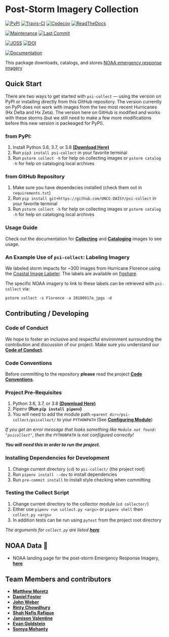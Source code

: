 # Post-Storm Imagery Collection

[![PyPI](https://img.shields.io/pypi/v/psi-collect)](
https://pypi.org/project/psi-collect)
[![Travis-CI](https://travis-ci.org/UNCG-DAISY/psi-collect.svg?branch=master)](
https://travis-ci.org/UNCG-DAISY/psi-collect)
[![Codecov](https://img.shields.io/codecov/c/gh/UNCG-DAISY/psi-collect)](
https://codecov.io/gh/UNCG-DAISY/psi-collect)
[![ReadTheDocs](https://readthedocs.org/projects/psi-collect/badge/?version=master)](
https://psi-collect.readthedocs.io/en/master/)

[![Maintenance](https://img.shields.io/badge/Maintained%3F-yes-green.svg)](https://github.com/UNCG-DAISY/psi-collect/graphs/commit-activity)
[![Last Commit](https://img.shields.io/github/last-commit/UNCG-DAISY/psi-collect)](
https://github.com/UNCG-DAISY/psi-collect/commits/master)

[![JOSS](https://joss.theoj.org/papers/890cc9edd3ec2aafeba9616e8c5f7813/status.svg)](
https://joss.theoj.org/papers/890cc9edd3ec2aafeba9616e8c5f7813)
[![DOI](https://zenodo.org/badge/226186823.svg)](
https://zenodo.org/badge/latestdoi/226186823)

[![Documentation](https://img.shields.io/badge/Documentation-Click%20Me-brightgreen)](
https://psi-collect.readthedocs.io/en/master/)

This package downloads, catalogs, and stores [NOAA emergency response imagery]( https://storms.ngs.noaa.gov)

## Quick Start

There are two ways to get started with `psi-collect` — using the version on PyPI or installing directly from this GitHub repository. The version currently on PyPI does not work with images from the two most recent Hurricanes (Hx Delta and Hx Zeta). The version here on GitHub is modified and works with these storms (but we still need to make a few more modifications before this new version is packeaged for PyPI).   

### from PyPI:

1. Install Python 3.6, 3.7, or 3.8 [**(Download Here)**](https://www.python.org/downloads/)
2. Run `pip3 install psi-collect` in your favorite terminal
3. Run `pstorm collect -h` for help on collecting images or `pstorm catalog -h` for help on cataloging local archives

### from GitHub Repository

1. Make sure you have dependecies installed (check them out in `requirements.txt`)
2. Run `pip install git+https://github.com/UNCG-DAISY/psi-collect` in your favorite terminal
3. Run `pstorm collect -h` for help on collecting images or `pstorm catalog -h` for help on cataloging local archives

### Usage Guide

Check out the documentation for [**Collecting**](https://psi-collect.readthedocs.io/en/master/collector/) and [**Cataloging**](https://psi-collect.readthedocs.io/en/master/cataloging/) images to see usage.

### An Example Use of `psi-collect`: Labeling Imagery

We labeled storm impacts for ~300 images from Hurricane Florence using the [Coastal Image Labeler](https://github.com/UNCG-DAISY/Coastal-Image-Labeler). The labels are available on [figshare](https://doi.org/10.6084/m9.figshare.11604192.v1).

The specific NOAA imagery to link to these labels can be retrieved with `psi-collect` via:

`pstorm collect -s Florence -a 20180917a_jpgs -d`

## Contributing / Developing

### Code of Conduct

We hope to foster an inclusive and respectful environment surrounding the contribution and discussion of our project.
Make sure you understand our [**Code of Conduct**](https://psi-collect.readthedocs.io/en/master/code_of_conduct/).

### Code Conventions

Before committing to the repository **please** read the project
[**Code Conventions**](https://psi-collect.readthedocs.io/en/master/contributing/).

### Project Pre-Requisites

1. Python 3.6, 3.7, or 3.8 [**(Download Here)**](https://www.python.org/downloads/)
2. Pipenv **(Run `pip install pipenv`)**
3. You will need to add the module path `<parent dir>/psi-collect/psicollect/` to your `PYTHONPATH`
   (See [**Configuring Module**](https://psi-collect.readthedocs.io/en/master/configure_python_path/))

*If you get an error message that looks something like `Module not found: "psicollect"`,
then the `PYTHONPATH` is not configured correctly!*

***You will need this in order to run the project.***

### Installing Dependencies for Development

1. Change current directory (`cd`) to `psi-collect/` (the project root)
2. Run `pipenv install --dev` to install dependencies
3. Run `pre-commit install` to install style checking when committing

### Testing the Collect Script

1. Change current directory to the collector module (`cd collector/`)
2. Either use `pipenv run collect.py <args>` or `pipenv shell` then `collect.py <args>`
3. In addition tests can be run using `pytest` from the project root directory


*The arguments for `collect.py` are listed [**here**](https://psi-collect.readthedocs.io/en/master/collector/)*

## NOAA Data 💾

- NOAA landing page for the post-storm Emergency Response Imagery, [**here**]( https://storms.ngs.noaa.gov)

## Team Members and contributors

- [**Matthew Moretz**](https://github.com/Matmorcat)
- [**Daniel Foster**](https://github.com/dlfosterbot)
- [**John Weber**](https://github.com/JWeb56)
- [**Rinty Chowdhury**](https://github.com/rintychy)
- [**Shah Nafis Rafique**](https://github.com/ShahNafisRafique)
- [**Jamison Valentine**](https://github.com/jamisonvalentine)
- [**Evan Goldstein**](https://github.com/ebgoldstein)
- [**Somya Mohanty**](https://github.com/somyamohanty)

